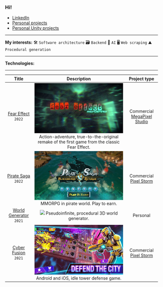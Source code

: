 ### Hi!

 * [LinkedIn](https://www.linkedin.com/in/micha%C5%82-wi%C4%99cek-8286b1206/)
 * [Personal projects](https://github.com/stars/wiecek1873/lists/personal-projects)
 * [Personal Unity projects](https://github.com/stars/wiecek1873/lists/personal-unity-projects)
 
___
**My interests:**
🛠 `Software architecture`
🗃 `Backend`
🤖 `AI`
🖥 `Web scraping`
⛰ `Procedural generation`

___
**Technologies:**
<!---`.Net` `C#` `Unity` `Markdown` `Latex` `Python` `C++` `C`--->
  
___
| **Title**               | Description                                     | Project type           |
| :----------------------:        | :---------------------------------------------------: | :----------------: |
| [Fear Effect] `2022`            | ![](FearEffectReinvented.jpg) Action-adventure, true-to-the-original remake of the first game from the classic Fear Effect.| Commercial [MegaPixel Studio]|
| [Pirate Saga] `2022`            | ![](PirateSaga.png) MMORPG in pirate world. Play to earn.  | Commercial [Pixel Storm] |
| [World Generator] `2021`        | ![](https://github.com/wiecek1873/WorldGenerator/blob/main/Docs/MainImage.png) Pseudoinfinite, procedural 3D world generator. | Personal|
| [Cyber Fusion] `2021`           |![](CyberFusion.png) Android and iOS, idle tower defense game. | Commercial [Pixel Storm] |

[Pixel Storm]: https://pixelstorm.pl/
[Cyber Fusion]: https://play.google.com/store/apps/details?id=com.PixelStorm.CyberPolice2&hl=pl&gl=US
[World Generator]: https://github.com/wiecek1873/WorldGenerator
[Pirate Saga]: https://www.youtube.com/watch?v=K12RCeAFSE4&ab_channel=bkazmierczakful
[Fear Effect]: https://www.youtube.com/watch?v=tkxIJuzBH1Y&ab_channel=ForeverEntertainment

[MegaPixel Studio]: https://megapixel-studio.com/
